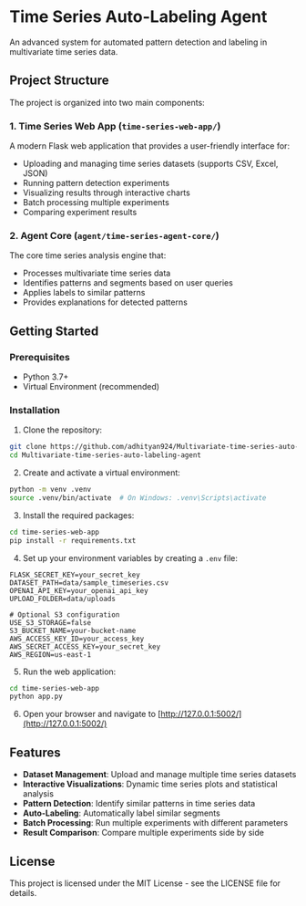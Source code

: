 # Time Series Auto-Labeling Agent

An advanced system for automated pattern detection and labeling in multivariate time series data.

## Project Structure

The project is organized into two main components:

### 1. Time Series Web App (`time-series-web-app/`)

A modern Flask web application that provides a user-friendly interface for:
- Uploading and managing time series datasets (supports CSV, Excel, JSON)
- Running pattern detection experiments
- Visualizing results through interactive charts
- Batch processing multiple experiments
- Comparing experiment results

### 2. Agent Core (`agent/time-series-agent-core/`)

The core time series analysis engine that:
- Processes multivariate time series data
- Identifies patterns and segments based on user queries
- Applies labels to similar patterns
- Provides explanations for detected patterns

## Getting Started

### Prerequisites
- Python 3.7+
- Virtual Environment (recommended)

### Installation

1. Clone the repository:
```bash
git clone https://github.com/adhityan924/Multivariate-time-series-auto-labeling-agent.git
cd Multivariate-time-series-auto-labeling-agent
```

2. Create and activate a virtual environment:
```bash
python -m venv .venv
source .venv/bin/activate  # On Windows: .venv\Scripts\activate
```

3. Install the required packages:
```bash
cd time-series-web-app
pip install -r requirements.txt
```

4. Set up your environment variables by creating a `.env` file:
```
FLASK_SECRET_KEY=your_secret_key
DATASET_PATH=data/sample_timeseries.csv
OPENAI_API_KEY=your_openai_api_key
UPLOAD_FOLDER=data/uploads

# Optional S3 configuration
USE_S3_STORAGE=false
S3_BUCKET_NAME=your-bucket-name
AWS_ACCESS_KEY_ID=your_access_key
AWS_SECRET_ACCESS_KEY=your_secret_key
AWS_REGION=us-east-1
```

5. Run the web application:
```bash
cd time-series-web-app
python app.py
```

6. Open your browser and navigate to [http://127.0.0.1:5002/](http://127.0.0.1:5002/)

## Features

- **Dataset Management**: Upload and manage multiple time series datasets
- **Interactive Visualizations**: Dynamic time series plots and statistical analysis
- **Pattern Detection**: Identify similar patterns in time series data
- **Auto-Labeling**: Automatically label similar segments
- **Batch Processing**: Run multiple experiments with different parameters
- **Result Comparison**: Compare multiple experiments side by side

## License

This project is licensed under the MIT License - see the LICENSE file for details.
